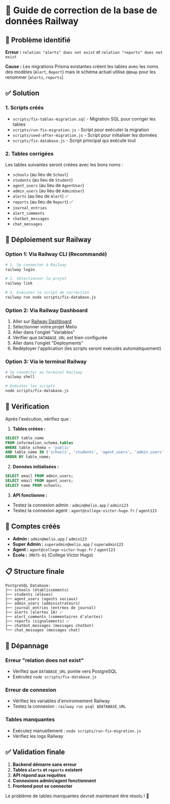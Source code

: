 # 🔧 Guide de correction de la base de données Railway

## 🚨 Problème identifié

**Erreur :** `relation "alerts" does not exist` et `relation "reports" does not exist`

**Cause :** Les migrations Prisma existantes créent les tables avec les noms des modèles (`Alert`, `Report`) mais le schéma actuel utilise `@@map` pour les renommer (`alerts`, `reports`).

## ✅ Solution

### 1. **Scripts créés**

- `scripts/fix-tables-migration.sql` - Migration SQL pour corriger les tables
- `scripts/run-fix-migration.js` - Script pour exécuter la migration
- `scripts/seed-after-migration.js` - Script pour initialiser les données
- `scripts/fix-database.js` - Script principal qui exécute tout

### 2. **Tables corrigées**

Les tables suivantes seront créées avec les bons noms :
- `schools` (au lieu de `School`)
- `students` (au lieu de `Student`)
- `agent_users` (au lieu de `AgentUser`)
- `admin_users` (au lieu de `AdminUser`)
- `alerts` (au lieu de `Alert`) ✅
- `reports` (au lieu de `Report`) ✅
- `journal_entries`
- `alert_comments`
- `chatbot_messages`
- `chat_messages`

## 🚀 Déploiement sur Railway

### Option 1: Via Railway CLI (Recommandé)

```bash
# 1. Se connecter à Railway
railway login

# 2. Sélectionner le projet
railway link

# 3. Exécuter le script de correction
railway run node scripts/fix-database.js
```

### Option 2: Via Railway Dashboard

1. Aller sur [Railway Dashboard](https://railway.app)
2. Sélectionner votre projet Melio
3. Aller dans l'onglet "Variables"
4. Vérifier que `DATABASE_URL` est bien configurée
5. Aller dans l'onglet "Deployments"
6. Redéployer l'application (les scripts seront exécutés automatiquement)

### Option 3: Via le terminal Railway

```bash
# Se connecter au terminal Railway
railway shell

# Exécuter les scripts
node scripts/fix-database.js
```

## 🧪 Vérification

Après l'exécution, vérifiez que :

1. **Tables créées :**
```sql
SELECT table_name 
FROM information_schema.tables 
WHERE table_schema = 'public' 
AND table_name IN ('schools', 'students', 'agent_users', 'admin_users', 'alerts', 'reports')
ORDER BY table_name;
```

2. **Données initialisées :**
```sql
SELECT email FROM admin_users;
SELECT email FROM agent_users;
SELECT name FROM schools;
```

3. **API fonctionne :**
- Testez la connexion admin : `admin@melio.app` / `admin123`
- Testez la connexion agent : `agent@college-victor-hugo.fr` / `agent123`

## 🔑 Comptes créés

- **Admin :** `admin@melio.app` / `admin123`
- **Super Admin :** `superadmin@melio.app` / `superadmin123`
- **Agent :** `agent@college-victor-hugo.fr` / `agent123`
- **École :** `JMO75-01` (Collège Victor Hugo)

## 📋 Structure finale

```
PostgreSQL Database:
├── schools (établissements)
├── students (élèves)
├── agent_users (agents sociaux)
├── admin_users (administrateurs)
├── journal_entries (entrées de journal)
├── alerts (alertes IA) ✅
├── alert_comments (commentaires d'alertes)
├── reports (signalements) ✅
├── chatbot_messages (messages chatbot)
└── chat_messages (messages chat)
```

## 🔧 Dépannage

### Erreur "relation does not exist"
- Vérifiez que `DATABASE_URL` pointe vers PostgreSQL
- Exécutez `node scripts/fix-database.js`

### Erreur de connexion
- Vérifiez les variables d'environnement Railway
- Testez la connexion : `railway run psql $DATABASE_URL`

### Tables manquantes
- Exécutez manuellement : `node scripts/run-fix-migration.js`
- Vérifiez les logs Railway

## ✅ Validation finale

1. **Backend démarre sans erreur**
2. **Tables `alerts` et `reports` existent**
3. **API répond aux requêtes**
4. **Connexions admin/agent fonctionnent**
5. **Frontend peut se connecter**

Le problème de tables manquantes devrait maintenant être résolu ! 🎉



